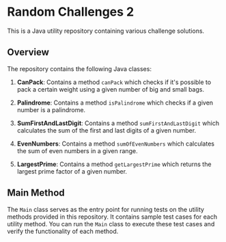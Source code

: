 # Random Challenges 2

This is a Java utility repository containing various challenge solutions.

## Overview

The repository contains the following Java classes:

1. **CanPack**: Contains a method `canPack` which checks if it's possible to pack a certain weight using a given number of big and small bags.

2. **Palindrome**: Contains a method `isPalindrome` which checks if a given number is a palindrome.

3. **SumFirstAndLastDigit**: Contains a method `sumFirstAndLastDigit` which calculates the sum of the first and last digits of a given number.

4. **EvenNumbers**: Contains a method `sumOfEvenNumbers` which calculates the sum of even numbers in a given range.

5. **LargestPrime**: Contains a method `getLargestPrime` which returns the largest prime factor of a given number.

## Main Method 

The `Main` class serves as the entry point for running tests on the utility methods provided in this repository. It contains sample test cases for each utility method. You can run the `Main` class to execute these test cases and verify the functionality of each method.
